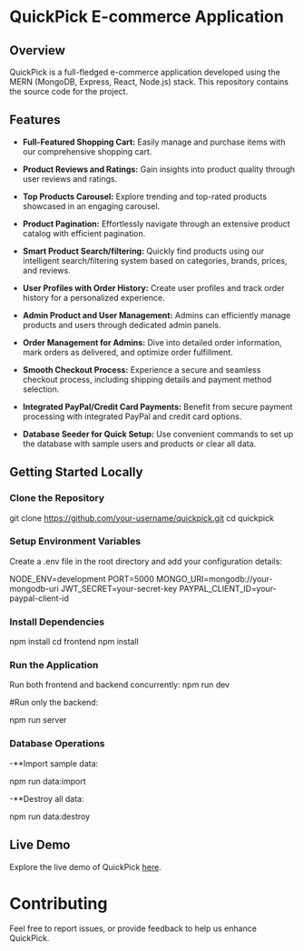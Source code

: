 # QuickPick E-commerce Application

## Overview

QuickPick is a full-fledged e-commerce application developed using the MERN (MongoDB, Express, React, Node.js) stack. This repository contains the source code for the project.

## Features

- **Full-Featured Shopping Cart:** Easily manage and purchase items with our comprehensive shopping cart.

- **Product Reviews and Ratings:** Gain insights into product quality through user reviews and ratings.

- **Top Products Carousel:** Explore trending and top-rated products showcased in an engaging carousel.

- **Product Pagination:** Effortlessly navigate through an extensive product catalog with efficient pagination.

- **Smart Product Search/filtering:** Quickly find products using our intelligent search/filtering system based on categories, brands, prices, and reviews.

- **User Profiles with Order History:** Create user profiles and track order history for a personalized experience.

- **Admin Product and User Management:** Admins can efficiently manage products and users through dedicated admin panels.

- **Order Management for Admins:** Dive into detailed order information, mark orders as delivered, and optimize order fulfillment.

- **Smooth Checkout Process:** Experience a secure and seamless checkout process, including shipping details and payment method selection.

- **Integrated PayPal/Credit Card Payments:** Benefit from secure payment processing with integrated PayPal and credit card options.

- **Database Seeder for Quick Setup:** Use convenient commands to set up the database with sample users and products or clear all data.

## Getting Started Locally

### Clone the Repository


git clone https://github.com/your-username/quickpick.git
cd quickpick


### Setup Environment Variables

Create a .env file in the root directory and add your configuration details:

NODE_ENV=development
PORT=5000
MONGO_URI=mongodb://your-mongodb-uri
JWT_SECRET=your-secret-key
PAYPAL_CLIENT_ID=your-paypal-client-id


### Install Dependencies

npm install
cd frontend
npm install


### Run the Application

Run both frontend and backend concurrently:
npm run dev

#Run only the backend:

npm run server

### Database Operations

-**Import sample data:

npm run data:import

-**Destroy all data:

npm run data:destroy
 
## Live Demo

Explore the live demo of QuickPick [here](https://quickpick-aill.onrender.com/).

# Contributing

Feel free to report issues, or provide feedback to help us enhance QuickPick.





